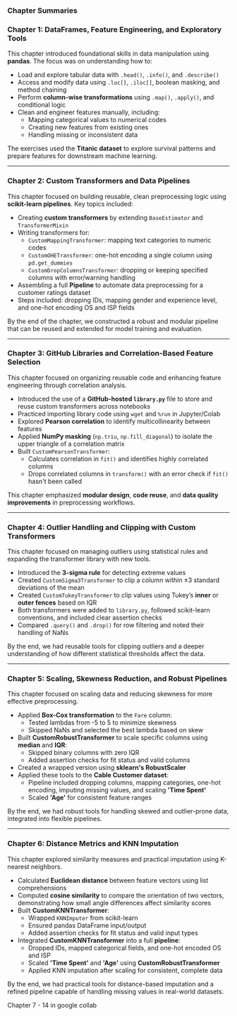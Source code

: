 ### Chapter Summaries

### Chapter 1: DataFrames, Feature Engineering, and Exploratory Tools

This chapter introduced foundational skills in data manipulation using **pandas**. The focus was on understanding how to:

- Load and explore tabular data with `.head()`, `.info()`, and `.describe()`
- Access and modify data using `.loc[]`, `.iloc[]`, boolean masking, and method chaining
- Perform **column-wise transformations** using `.map()`, `.apply()`, and conditional logic
- Clean and engineer features manually, including:
  - Mapping categorical values to numerical codes
  - Creating new features from existing ones
  - Handling missing or inconsistent data

The exercises used the **Titanic dataset** to explore survival patterns and prepare features for downstream machine learning.

---

### Chapter 2: Custom Transformers and Data Pipelines

This chapter focused on building reusable, clean preprocessing logic using **scikit-learn pipelines**. Key topics included:

- Creating **custom transformers** by extending `BaseEstimator` and `TransformerMixin`
- Writing transformers for:
  - `CustomMappingTransformer`: mapping text categories to numeric codes
  - `CustomOHETransformer`: one-hot encoding a single column using `pd.get_dummies`
  - `CustomDropColumnsTransformer`: dropping or keeping specified columns with error/warning handling
- Assembling a full **Pipeline** to automate data preprocessing for a customer ratings dataset
- Steps included: dropping IDs, mapping gender and experience level, and one-hot encoding OS and ISP fields

By the end of the chapter, we constructed a robust and modular pipeline that can be reused and extended for model training and evaluation.

---

### Chapter 3: GitHub Libraries and Correlation-Based Feature Selection

This chapter focused on organizing reusable code and enhancing feature engineering through correlation analysis.

- Introduced the use of a **GitHub-hosted `library.py`** file to store and reuse custom transformers across notebooks
- Practiced importing library code using `wget` and `%run` in Jupyter/Colab
- Explored **Pearson correlation** to identify multicollinearity between features
- Applied **NumPy masking** (`np.triu`, `np.fill_diagonal`) to isolate the upper triangle of a correlation matrix
- Built `CustomPearsonTransformer`:
  - Calculates correlation in `fit()` and identifies highly correlated columns
  - Drops correlated columns in `transform()` with an error check if `fit()` hasn't been called

This chapter emphasized **modular design**, **code reuse**, and **data quality improvements** in preprocessing workflows.

---

### Chapter 4: Outlier Handling and Clipping with Custom Transformers

This chapter focused on managing outliers using statistical rules and expanding the transformer library with new tools.

- Introduced the **3-sigma rule** for detecting extreme values
- Created `CustomSigma3Transformer` to clip a column within ±3 standard deviations of the mean
- Created `CustomTukeyTransformer` to clip values using Tukey’s **inner** or **outer fences** based on IQR
- Both transformers were added to `library.py`, followed scikit-learn conventions, and included clear assertion checks
- Compared `.query()` and `.drop()` for row filtering and noted their handling of NaNs

By the end, we had reusable tools for clipping outliers and a deeper understanding of how different statistical thresholds affect the data.

---

### Chapter 5: Scaling, Skewness Reduction, and Robust Pipelines

This chapter focused on scaling data and reducing skewness for more effective preprocessing.

- Applied **Box-Cox transformation** to the `Fare` column:
  - Tested lambdas from -5 to 5 to minimize skewness
  - Skipped NaNs and selected the best lambda based on skew
- Built **CustomRobustTransformer** to scale specific columns using **median** and **IQR**:
  - Skipped binary columns with zero IQR
  - Added assertion checks for fit status and valid columns
- Created a wrapped version using **sklearn's RobustScaler**
- Applied these tools to the **Cable Customer dataset**:
  - Pipeline included dropping columns, mapping categories, one-hot encoding, imputing missing values, and scaling **'Time Spent'**
  - Scaled **'Age'** for consistent feature ranges

By the end, we had robust tools for handling skewed and outlier-prone data, integrated into flexible pipelines.

---

### Chapter 6: Distance Metrics and KNN Imputation

This chapter explored similarity measures and practical imputation using K-nearest neighbors.

- Calculated **Euclidean distance** between feature vectors using list comprehensions
- Computed **cosine similarity** to compare the orientation of two vectors, demonstrating how small angle differences affect similarity scores
- Built **CustomKNNTransformer**:
  - Wrapped `KNNImputer` from scikit-learn
  - Ensured pandas DataFrame input/output
  - Added assertion checks for fit status and valid input types
- Integrated **CustomKNNTransformer** into a full **pipeline**:
  - Dropped IDs, mapped categorical fields, and one-hot encoded OS and ISP
  - Scaled **'Time Spent'** and **'Age'** using **CustomRobustTransformer**
  - Applied KNN imputation after scaling for consistent, complete data

By the end, we had practical tools for distance-based imputation and a refined pipeline capable of handling missing values in real-world datasets.



Chapter 7 - 14 in google collab